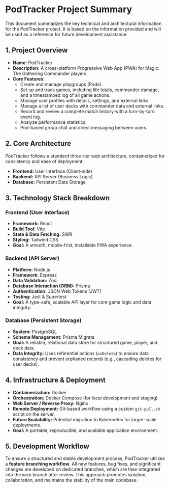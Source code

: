 # PodTracker Project Summary

This document summarizes the key technical and architectural information for the PodTracker project. It is based on the information provided and will be used as a reference for future development assistance.

## 1. Project Overview

- **Name:** PodTracker
- **Description:** A cross-platform Progressive Web App (PWA) for Magic: The Gathering Commander players.
- **Core Features:**
    - Create and manage playgroups (Pods).
    - Set up and track games, including life totals, commander damage, and a timestamped log of all game actions.
    - Manage user profiles with details, settings, and external links.
    - Manage a list of user decks with commander data and external links.
    - Record and review a complete match history with a turn-by-turn event log.
    - Analyze performance statistics.
    - Pod-based group chat and direct messaging between users.

## 2. Core Architecture

PodTracker follows a standard three-tier web architecture, containerized for consistency and ease of deployment.

- **Frontend:** User Interface (Client-side)
- **Backend:** API Server (Business Logic)
- **Database:** Persistent Data Storage

## 3. Technology Stack Breakdown

### Frontend (User Interface)

- **Framework:** React
- **Build Tool:** Vite
- **State & Data Fetching:** SWR
- **Styling:** Tailwind CSS
- **Goal:** A smooth, mobile-first, installable PWA experience.

### Backend (API Server)

- **Platform:** Node.js
- **Framework:** Express
- **Data Validation:** Zod
- **Database Interaction (ORM):** Prisma
- **Authentication:** JSON Web Tokens (JWT)
- **Testing:** Jest & Supertest
- **Goal:** A type-safe, scalable API layer for core game logic and data integrity.

### Database (Persistent Storage)

- **System:** PostgreSQL
- **Schema Management:** Prisma Migrate
- **Goal:** A reliable, relational data store for structured game, player, and deck data.
- **Data Integrity:** Uses referential actions (`onDelete`) to ensure data consistency and prevent orphaned records (e.g., cascading deletes for user decks).

## 4. Infrastructure & Deployment

- **Containerization:** Docker
- **Orchestration:** Docker Compose (for local development and staging)
- **Web Server / Reverse Proxy:** Nginx
- **Remote Deployment:** Git-based workflow using a custom `git-pull.sh` script on the server.
- **Future Scalability:** Potential migration to Kubernetes for larger-scale deployments.
- **Goal:** A portable, reproducible, and scalable application environment.

## 5. Development Workflow

To ensure a structured and stable development process, PodTracker utilizes a **feature branching workflow**. All new features, bug fixes, and significant changes are developed on dedicated branches, which are then integrated into the `main` branch after review. This approach promotes isolation, collaboration, and maintains the stability of the main codebase.
